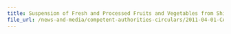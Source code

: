 ```yaml
---
title: Suspension of Fresh and Processed Fruits and Vegetables from Shizuoka Prefecture 
file_url: /news-and-media/competent-authorities-circulars/2011-04-01-CA.pdf
---
```

